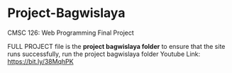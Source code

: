 # Project-Bagwislaya
CMSC 126: Web Programming 
Final Project

FULL PROJECT file is the **project bagwislaya folder**
to ensure that the site runs successfully, run the project bagwislaya folder
Youtube Link: https://bit.ly/38MqhPK
